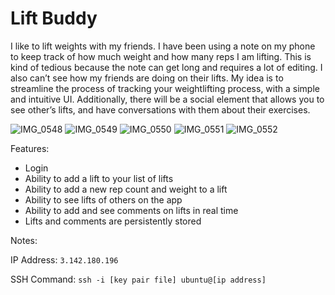 # Lift Buddy
I like to lift weights with my friends. I have been using a note on my phone to keep track of how much weight and how many reps I am lifting. This is kind of tedious because the note can get long and requires a lot of editing. I also can’t see how my friends are doing on their lifts. My idea is to streamline the process of tracking your weightlifting process, with a simple and intuitive UI. Additionally, there will be a social element that allows you to see other’s lifts, and have conversations with them about their exercises.

![IMG_0548](https://user-images.githubusercontent.com/53451013/215238432-18233dfc-b1b3-4252-9870-edbe16b2d856.jpeg)
![IMG_0549](https://user-images.githubusercontent.com/53451013/215238454-23308e7d-4e7a-4798-a70d-c7d18444ca1e.jpeg)
![IMG_0550](https://user-images.githubusercontent.com/53451013/215238457-1cf04941-daf3-4622-8814-c26833f24b9d.jpeg)
![IMG_0551](https://user-images.githubusercontent.com/53451013/215238460-9c59d4bb-aa2f-41c0-9689-99f281b38d6f.jpeg)
![IMG_0552](https://user-images.githubusercontent.com/53451013/215238463-9169764a-05aa-4be2-8e39-3c232dd50097.jpeg)

Features:
- Login
- Ability to add a lift to your list of lifts
- Ability to add a new rep count and weight to a lift
- Ability to see lifts of others on the app
- Ability to add and see comments on lifts in real time
- Lifts and comments are persistently stored

Notes:

IP Address: ```3.142.180.196```

SSH Command: ```ssh -i [key pair file] ubuntu@[ip address]```
